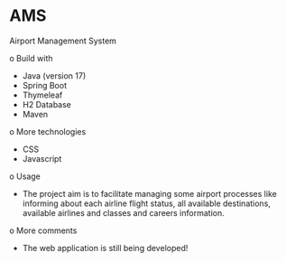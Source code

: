 # AMS
Airport Management System

o Build with
- Java (version 17)
- Spring Boot
- Thymeleaf
- H2 Database
- Maven

o More technologies
  - CSS
  - Javascript

o Usage
  - The project aim is to facilitate managing some airport processes like informing about each airline flight status, all available destinations, available airlines and classes and careers information.

o More comments
  - The web application is still being developed!
